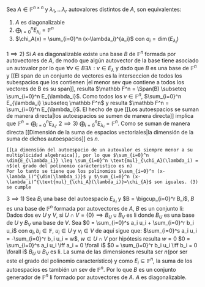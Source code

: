 Sea $A \in \mathbb F ^{n\times n}$ y $\lambda_1,...\lambda_r$ autovalores distintos de $A$, son equivalentes:

1) $A$ es diagonalizable
2) $\bigoplus_{i=0}^n E_{\lambda_i} = \mathbb F^n$
3) $\chi_A(x) = \sum_{i=0}^n (x-\lambda_i)^{a_i}$ con $a_i = \dim(E_{\lambda_i})$

$1 \implies 2$)
	Si $A$ es diagonalizable existe una base $B$ de $\mathbb F^n$ formada por autovectores de $A$, de modo que algún autovector de la base tiene asociado un autovalor por lo que $\forall v \in B \exists \lambda : v \in E_{\lambda}$ y dado que $B$ es una base de ${\mathbb {F}}^{n}$ y [[El span de un conjunto de vectores es la interseccion de todos los subespacios que los contienen |el menor sev que contiene a todos los vectores de B es su span]], resulta $\mathbb F^n = \Span(B) \subseteq \sum_{i=0}^n E_{\lambda_i}$. Como todos los $v \in \mathbb F^n$, $\sum_{i=0}^n E_{\lambda_i} \subseteq \mathbb F^n$ y resulta $\mathbb F^n = \sum_{i=0}^n E_{\lambda_i}$. El hecho de que [[Los autoespacios se suman de manera directa|los autoespacios se sumen de manera directa]] implica que $\mathbb F^n = \bigoplus_{i=0}^n E_{\lambda_i}$.
$2 \implies 3$) 
	$\bigoplus_{i=0}^n E_{\lambda_i} = \mathbb F^n$. Como se suman de manera directa [[Dimensión de la suma de espacios vectoriales|la dimensión de la suma de dichos autoespacios]] es $n$.

	[[La dimensión del autoespacio de un autovalor es siempre menor a su multiplicidad algebraica]], por lo que $\sum_{i=0}^n \dim{E_{\lambda_i}} \leq \sum_{i=0}^n \text{mul}_{\chi_A}(\lambda_i) = n$(el grado del polinomio caracteristico es n)
	Por lo tanto se tiene que los polinomios $\sum_{i=0}^n (x-\lambda_i)^{\dim(\lambda_i)}$ y $\sum_{i=0}^n (x-\lambda_i)^{\text{mul}_{\chi_A}(\lambda_i)}=\chi_{A}$ son iguales. (3) se cumple
$3 \implies 1)$
	Sea $B_i$ una base del autoespacio $E_{\lambda_i}$ y $B = \bigcup_{i=0}^r B_i$, $B$ es una base de $\mathbb F^n$ formada por autovectores de $A$,
	$B$ es un conjunto li: Dados dos ev $U$ y $V$, si $U \cap V = \{0\} \implies B_U \cup B_V$ es li donde $B_U$ es una base de $U$ y $B_V$ una base de $V$. 
	Sea $0 = \sum_{i=0}^s a_i u_i + \sum_{i=0}^r b_i u_i$ con $a_i,b_i \in \mathbb F$, $u_i \in U$ y $v_i \in V$ de aquí sigue que:
	$\sum_{i=0}^s a_i u_i = -\sum_{i=0}^r b_i u_i = w$, $w \in U \cap V$ por hipótesis resulta $w=0$
	$0 = \sum_{i=0}^s a_i u_i \iff a_i = 0 \forall i$
	$0 = \sum_{i=0}^r b_i u_i \iff b_i = 0 \forall i$
	$B_U \cup B_V$ es li.
	La suma de las dimensiones resulta ser $n$(por ser este el grado del polinomio característico) y como $E_i \subseteq \mathbb F^n$, la suma de los autoespacios es también un sev de $\mathbb F^n$. Por lo que $B$ es un conjunto generador de $\mathbb F^n$ li formado por autovectores de $A$. $A$ es diagonalizable.
